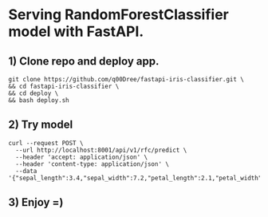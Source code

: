 # Serving RandomForestClassifier model with FastAPI.

## 1) Clone repo and deploy app.

```
git clone https://github.com/q00Dree/fastapi-iris-classifier.git \
&& cd fastapi-iris-classifier \
&& cd deploy \
&& bash deploy.sh
```

## 2) Try model

```
curl --request POST \
  --url http://localhost:8001/api/v1/rfc/predict \
  --header 'accept: application/json' \
  --header 'content-type: application/json' \
  --data '{"sepal_length":3.4,"sepal_width":7.2,"petal_length":2.1,"petal_width":3.5}'
```

## 3) Enjoy =)
